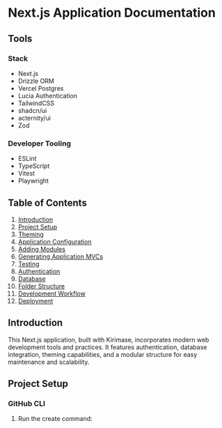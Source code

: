 # Next.js Application Documentation

## Tools

### Stack

- Next.js
- Drizzle ORM
- Vercel Postgres
- Lucia Authentication
- TailwindCSS
- shadcn/ui
- acternity/ui
- Zod

### Developer Tooling

- ESLint
- TypeScript
- Vitest
- Playwright

## Table of Contents

1. [Introduction](#introduction)
2. [Project Setup](#project-setup)
3. [Theming](#theming)
4. [Application Configuration](#application-configuration)
5. [Adding Modules](#adding-modules)
6. [Generating Application MVCs](#generating-application-mvcs)
7. [Testing](#testing)
8. [Authentication](#authentication)
9. [Database](#database)
10. [Folder Structure](#folder-structure)
11. [Development Workflow](#development-workflow)
12. [Deployment](#deployment)

## Introduction

This Next.js application, built with Kirimase, incorporates modern web development tools and practices. It features authentication, database integration, theming capabilities, and a modular structure for easy maintenance and scalability.

## Project Setup

### GitHub CLI

1. Run the create command:
